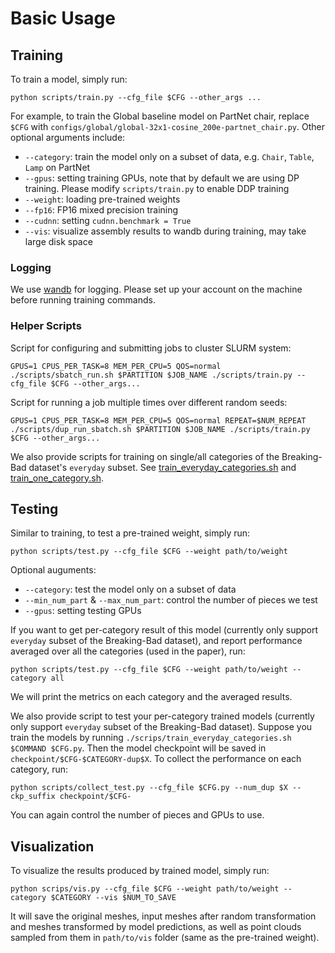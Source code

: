 # Basic Usage

## Training

To train a model, simply run:

```
python scripts/train.py --cfg_file $CFG --other_args ...
```

For example, to train the Global baseline model on PartNet chair, replace `$CFG` with `configs/global/global-32x1-cosine_200e-partnet_chair.py`.
Other optional arguments include:

-   `--category`: train the model only on a subset of data, e.g. `Chair`, `Table`, `Lamp` on PartNet
-   `--gpus`: setting training GPUs, note that by default we are using DP training. Please modify `scripts/train.py` to enable DDP training
-   `--weight`: loading pre-trained weights
-   `--fp16`: FP16 mixed precision training
-   `--cudnn`: setting `cudnn.benchmark = True`
-   `--vis`: visualize assembly results to wandb during training, may take large disk space

### Logging

We use [wandb](https://wandb.ai/site) for logging.
Please set up your account on the machine before running training commands.

### Helper Scripts

Script for configuring and submitting jobs to cluster SLURM system:

```
GPUS=1 CPUS_PER_TASK=8 MEM_PER_CPU=5 QOS=normal ./scripts/sbatch_run.sh $PARTITION $JOB_NAME ./scripts/train.py --cfg_file $CFG --other_args...
```

Script for running a job multiple times over different random seeds:

```
GPUS=1 CPUS_PER_TASK=8 MEM_PER_CPU=5 QOS=normal REPEAT=$NUM_REPEAT ./scripts/dup_run_sbatch.sh $PARTITION $JOB_NAME ./scripts/train.py $CFG --other_args...
```

We also provide scripts for training on single/all categories of the Breaking-Bad dataset's `everyday` subset.
See [train_everyday_categories.sh](../scripts/train_everyday_categories.sh) and [train_one_category.sh](../scripts/train_one_category.sh).

## Testing

Similar to training, to test a pre-trained weight, simply run:

```
python scripts/test.py --cfg_file $CFG --weight path/to/weight
```

Optional auguments:

-   `--category`: test the model only on a subset of data
-   `--min_num_part` & `--max_num_part`: control the number of pieces we test
-   `--gpus`: setting testing GPUs

If you want to get per-category result of this model (currently only support `everyday` subset of the Breaking-Bad dataset), and report performance averaged over all the categories (used in the paper), run:

```
python scripts/test.py --cfg_file $CFG --weight path/to/weight --category all
```

We will print the metrics on each category and the averaged results.

We also provide script to test your per-category trained models (currently only support `everyday` subset of the Breaking-Bad dataset). Suppose you train the models by running `./scrips/train_everyday_categories.sh $COMMAND $CFG.py`. Then the model checkpoint will be saved in `checkpoint/$CFG-$CATEGORY-dup$X`. To collect the performance on each category, run:

```
python scripts/collect_test.py --cfg_file $CFG.py --num_dup $X --ckp_suffix checkpoint/$CFG-
```

You can again control the number of pieces and GPUs to use.

## Visualization

To visualize the results produced by trained model, simply run:

```
python scrips/vis.py --cfg_file $CFG --weight path/to/weight --category $CATEGORY --vis $NUM_TO_SAVE
```

It will save the original meshes, input meshes after random transformation and meshes transformed by model predictions, as well as point clouds sampled from them in `path/to/vis` folder (same as the pre-trained weight).
